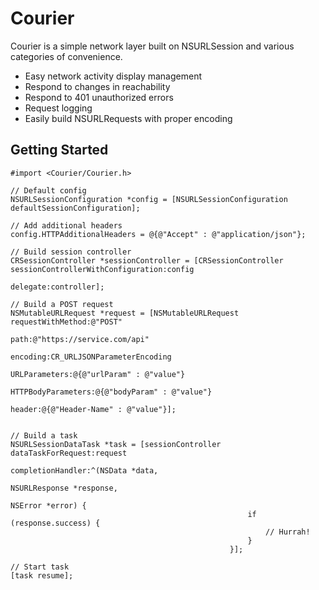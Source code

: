 # Courier

Courier is a simple network layer built on NSURLSession and various categories of convenience.

* Easy network activity display management
* Respond to changes in reachability
* Respond to 401 unauthorized errors
* Request logging
* Easily build NSURLRequests with proper encoding


## Getting Started

```objc
#import <Courier/Courier.h>

// Default config
NSURLSessionConfiguration *config = [NSURLSessionConfiguration defaultSessionConfiguration];

// Add additional headers
config.HTTPAdditionalHeaders = @{@"Accept" : @"application/json"};

// Build session controller
CRSessionController *sessionController = [CRSessionController sessionControllerWithConfiguration:config 
                                                                                        delegate:controller];

// Build a POST request
NSMutableURLRequest *request = [NSMutableURLRequest requestWithMethod:@"POST"
                                                                 path:@"https://service.com/api"
                                                             encoding:CR_URLJSONParameterEncoding
                                                        URLParameters:@{@"urlParam" : @"value"}
                                                   HTTPBodyParameters:@{@"bodyParam" : @"value"}
                                                               header:@{@"Header-Name" : @"value"}];


// Build a task
NSURLSessionDataTask *task = [sessionController dataTaskForRequest:request
                                                 completionHandler:^(NSData *data,
                                                                     NSURLResponse *response,
                                                                     NSError *error) {
                                                     if (response.success) {
                                                         // Hurrah!
                                                     }
                                                 }];

// Start task
[task resume];

```
